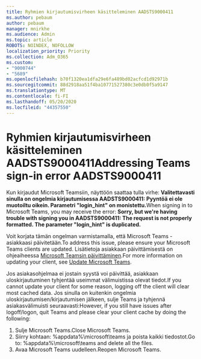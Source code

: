 ```yaml
---
title: Ryhmien kirjautumisvirheen käsitteleminen AADSTS9000411
ms.author: pebaum
author: pebaum
manager: mnirkhe
ms.audience: Admin
ms.topic: article
ROBOTS: NOINDEX, NOFOLLOW
localization_priority: Priority
ms.collection: Adm_O365
ms.custom:
- "9000744"
- "5689"
ms.openlocfilehash: b70f1320ea1dfa29e6fa489bd02acfcd1d92971b
ms.sourcegitcommit: 88d2918aa51f4ba10771527380c3e0db0f5a9147
ms.translationtype: MT
ms.contentlocale: fi-FI
ms.lasthandoff: 05/20/2020
ms.locfileid: "44357550"
---
```

# <a name="addressing-teams-sign-in-error-aadsts9000411"></a><span data-ttu-id="7214d-102">Ryhmien kirjautumisvirheen käsitteleminen AADSTS9000411</span><span class="sxs-lookup"><span data-stu-id="7214d-102">Addressing Teams sign-in error AADSTS9000411</span></span>

<span data-ttu-id="7214d-103">Kun kirjaudut Microsoft Teamsiin, näyttöön saattaa tulla virhe: **Valitettavasti sinulla on ongelmia kirjautumisessa AADSTS9000411: Pyyntöä ei ole muotoiltu oikein. Parametri "login_hint" on monistettu.**</span><span class="sxs-lookup"><span data-stu-id="7214d-103">When signing in to Microsoft Teams, you may receive the error: **Sorry, but we're having trouble with signing you in AADSTS9000411: The request is not properly formatted. The parameter "login_hint" is duplicated.**</span></span>

<span data-ttu-id="7214d-104">Voit korjata tämän ongelman varmistamalla, että Microsoft Teams -asiakkaasi päivitetään.</span><span class="sxs-lookup"><span data-stu-id="7214d-104">To address this issue, please ensure your Microsoft Teams clients are updated.</span></span> <span data-ttu-id="7214d-105">Lisätietoja asiakkaan päivittämisestä on ohjeaiheessa [Microsoft Teamsin päivittäminen](https://support.office.com/article/Update-Microsoft-Teams-535a8e4b-45f0-4f6c-8b3d-91bca7a51db1).</span><span class="sxs-lookup"><span data-stu-id="7214d-105">For more information on updating your client, see [Update Microsoft Teams](https://support.office.com/article/Update-Microsoft-Teams-535a8e4b-45f0-4f6c-8b3d-91bca7a51db1).</span></span>

<span data-ttu-id="7214d-106">Jos asiakasohjelmaa ei jostain syystä voi päivittää, asiakkaan uloskirjautuminen tyhjentää useimmat välimuistissa olevat tiedot.</span><span class="sxs-lookup"><span data-stu-id="7214d-106">If you cannot update your client for some reason, logging off the client will clear most cached data.</span></span> <span data-ttu-id="7214d-107">Jos sinulla on kuitenkin ongelmia uloskirjautumisen/kirjautumisen jälkeen, sulje Teams ja tyhjennä asiakasvälimuisti seuraavasti:</span><span class="sxs-lookup"><span data-stu-id="7214d-107">However, if you still have issues after logoff/logon, quit Teams and please clear your client cache by doing the following:</span></span>
1. <span data-ttu-id="7214d-108">Sulje Microsoft Teams.</span><span class="sxs-lookup"><span data-stu-id="7214d-108">Close Microsoft Teams.</span></span>
2. <span data-ttu-id="7214d-109">Siirry kohtaan: %appdata%\microsoft\teams ja poista kaikki tiedostot.</span><span class="sxs-lookup"><span data-stu-id="7214d-109">Go to: %appdata%\microsoft\teams and delete all the files.</span></span>
3. <span data-ttu-id="7214d-110">Avaa Microsoft Teams uudelleen.</span><span class="sxs-lookup"><span data-stu-id="7214d-110">Reopen Microsoft Teams.</span></span>
